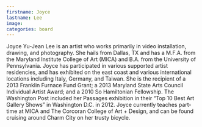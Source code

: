 ```yaml
---
firstname: Joyce
lastname: Lee
image:
categories: board
---
```


Joyce Yu-Jean Lee is an artist who works primarily in video installation, drawing, and photography. She hails from Dallas, TX and has a M.F.A. from the Maryland Institute College of Art (MICA) and B.A. from the University of Pennsylvania. Joyce has participated in various supported artist residencies, and has exhibited on the east coast and various international locations including Italy, Germany, and Taiwan. She is the recipient of a 2013 Franklin Furnace Fund Grant; a 2013 Maryland State Arts Council Individual Artist Award; and a 2010 So Hamiltonian Fellowship. The Washington Post included her Passages exhibition in their “Top 10 Best Art Gallery Shows” in Washington D.C. in 2012. Joyce currently teaches part-time at MICA and The Corcoran College of Art + Design, and can be found cruising around Charm City on her trusty bicycle.
